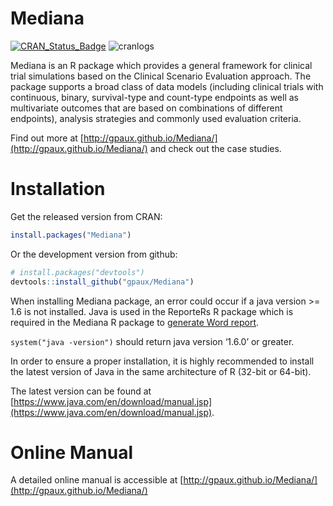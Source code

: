 # Mediana

[![CRAN_Status_Badge](http://www.r-pkg.org/badges/version/Mediana)](https://cran.r-project.org/package=Mediana) ![cranlogs](http://cranlogs.r-pkg.org./badges/Mediana)

Mediana is an R package which provides a general framework for clinical trial simulations based on the Clinical Scenario Evaluation approach. The package supports a broad class of data models (including clinical trials with continuous, binary, survival-type and count-type endpoints as well as multivariate outcomes that are based on combinations of different endpoints), analysis strategies and commonly used evaluation criteria.

Find out more at [http://gpaux.github.io/Mediana/](http://gpaux.github.io/Mediana/) and check out the case studies.

# Installation

Get the released version from CRAN:

```R
install.packages("Mediana")
```

Or the development version from github:

```R
# install.packages("devtools")
devtools::install_github("gpaux/Mediana")
```

When installing Mediana package, an error could occur if a java version >= 1.6 is not installed. Java is used in the ReporteRs R package which is required in the Mediana R package to [generate Word report](Reporting.html). 

`system("java -version")` should return java version ‘1.6.0’ or greater.

In order to ensure a proper installation, it is highly recommended to install the latest version of Java in the same architecture of R (32-bit or 64-bit). 

The latest version can be found at [https://www.java.com/en/download/manual.jsp](https://www.java.com/en/download/manual.jsp).


# Online Manual

A detailed online manual is accessible at [http://gpaux.github.io/Mediana/](http://gpaux.github.io/Mediana/)

